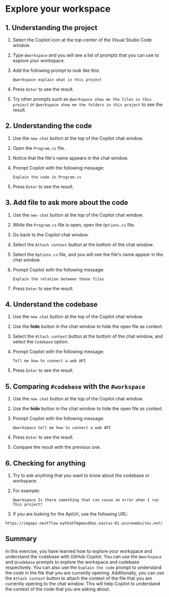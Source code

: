# Explore your workspace

## 1. Understanding the project

1. Select the Copilot icon at the top-center of the Visual Studio Code window.
2. Type `@workspace` and you will see a list of prompts that you can use to explore your workspace.
3. Add the following prompt to look like this:

    ```
    @workspace explain what is this project
    ```

4. Press `Enter` to see the result.
5. Try other prompts such as `@workspace show me the files in this project` or `@workspace show me the folders in this project` to see the result.

## 2. Understanding the code

1. Use the `new chat` button at the top of the Copilot chat window.
2. Open the `Program.cs` file.
3. Notice that the file's name appears in the chat window.
4. Prompt Copilot with the following message:

    ```
    Explain the code in Program.cs
    ```

5. Press `Enter` to see the result.

## 3. Add file to ask more about the code

1. Use the `new chat` button at the top of the Copilot chat window.
2. While the `Program.cs` file is open, open the `Options.cs` file.
3. Go back to the Copilot chat window.
4. Select the `Attach context` button at the bottom of the chat window.
5. Select the `Options.cs` file, and you will see the file's name appear in the chat window.
6. Prompt Copilot with the following message:

    ```
    Explain the relation between these files
    ```
7. Press `Enter` to see the result.

## 4. Understand the codebase

1. Use the `new chat` button at the top of the Copilot chat window.
2. Use the **hide** button in the chat window to hide the open file as context.
3. Select the `Attach context` button at the bottom of the chat window, and select the `Codebase` option.
4. Prompt Copilot with the following message:

    ```
    Tell me how to connect a web API
    ```

5. Press `Enter` to see the result.

## 5. Comparing `#codebase` with the `#workspace`

1. Use the `new chat` button at the top of the Copilot chat window.
2. Use the **hide** button in the chat window to hide the open file as context.
3. Prompt Copilot with the following message:

    ```
    @workspace tell me how to connect a web API
    ```

4. Press `Enter` to see the result.
5. Compare the result with the previous one.

## 6. Checking for anything

1. Try to ask anything that you want to know about the codebase or workspace.
2. For example:

    ```
    @workspace Is there something that can cause an error when I run this project?
    ```

3. If you are looking for the ApiUrl, use the following URL:

```
https://imgapi-nextflow-eyh5a5fmgmavd9as.eastus-01.azurewebsites.net/
```

## Summary

In this exercise, you have learned how to explore your workspace and understand the codebase with GitHub Copilot. You can use the `@workspace` and `@codebase` prompts to explore the workspace and codebase respectively. You can also use the `Explain the code` prompt to understand the code in the file that you are currently opening. Additionally, you can use the `Attach context` button to attach the context of the file that you are currently opening to the chat window. This will help Copilot to understand the context of the code that you are asking about.